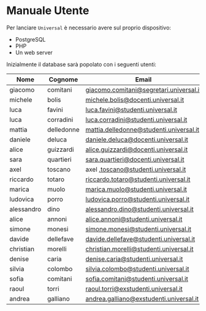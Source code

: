 # Manuale Utente

Per lanciare `Universal` è necessario avere sul proprio dispositivo: 

- PostgreSQL
- PHP
- Un web server

Inizialmente il database sarà popolato con i seguenti utenti: 

| Nome   | Cognome | Email      | Password |
|--------|---------|------------|----------|
|giacomo | comitani|giacomo.comitani@segretari.universal.it|passwor!|
|michele | bolis|michele.bolis@docenti.universal.it|passwor!|
|luca | favini|luca.favini@studenti.universal.it|passwor!|
|luca | corradini|luca.corradini@studenti.universal.it|passwor!|
|mattia | delledonne|mattia.delledonne@studenti.universal.it|passwor!|
|daniele | deluca|daniele.deluca@docenti.universal.it|passwor!|
|alice | guizzardi|alice.guizzardi@docenti.universal.it|passwor!|
|sara | quartieri|sara.quartieri@docenti.universal.it|passwor!|
|axel | toscano|axel .toscano@studenti.universal.it|passwor!|
|riccardo | totaro|riccardo.totaro@studenti.universal.it|passwor!|
|marica | muolo|marica.muolo@studenti.universal.it|passwor!|
|ludovica | porro|ludovica.porro@studenti.universal.it|passwor!|
|alessandro | dino|alessandro.dino@studenti.universal.it|passwor!|
|alice | annoni|alice.annoni@studenti.universal.it|passwor!|
|simone | monesi|simone.monesi@studenti.universal.it|passwor!|
|davide | dellefave|davide.dellefave@studenti.universal.it|passwor!|
|christian | morelli |christian.morelli@studenti.universal.it|passwor!|
|denise | caria|denise.caria@studenti.universal.it|passwor!|
|silvia | colombo|silvia.colombo@studenti.universal.it|passwor!|
|sofia | comitani|sofia.comitani@studenti.universal.it|passwor!|
|raoul | torri|raoul.torri@exstudenti.universal.it|passwor!|
|andrea | galliano|andrea.galliano@exstudenti.universal.it|passwor!|

